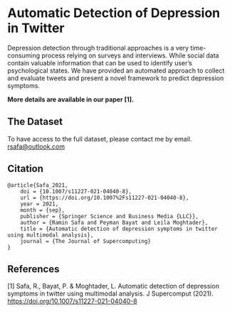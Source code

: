 # Automatic Detection of Depression in Twitter

Depression detection through traditional approaches is a very time-consuming process relying on surveys and interviews. While social data contain valuable information that can be used to identify user’s psychological states. We have provided an automated approach to collect and evaluate tweets and present a novel framework to predict depression symptoms.

**More details are available in our paper [1].**


##  The Dataset

To have access to the full dataset, please contact me by email.
<rsafa@outlook.com>

## Citation
```
@article{Safa_2021,
    doi = {10.1007/s11227-021-04040-8},
    url = {https://doi.org/10.1007%2Fs11227-021-04040-8},
    year = 2021,
    month = {sep},
    publisher = {Springer Science and Business Media {LLC}},
    author = {Ramin Safa and Peyman Bayat and Leila Moghtader},
    title = {Automatic detection of depression symptoms in twitter using multimodal analysis},
    journal = {The Journal of Supercomputing}
}
```

## References
[1] Safa, R., Bayat, P. & Moghtader, L. Automatic detection of depression symptoms in twitter using multimodal analysis. J Supercomput (2021). https://doi.org/10.1007/s11227-021-04040-8
